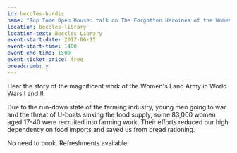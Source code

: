 ```yaml
---
id: beccles-burdis
name: "Top Tome Open House: talk on The Forgotten Heroines of the Women's Land Army by Ernest Burdis"
location: beccles-library
location-text: Beccles Library
event-start-date: 2017-06-15
event-start-time: 1400
event-end-time: 1500
event-ticket-price: free
breadcrumb: y
---
```


Hear the story of the magnificent work of the Women's Land Army in World Wars I and II.

Due to the run-down state of the farming industry, young men going to war and the threat of U-boats sinking the food supply, some 83,000 women aged 17-40 were recruited into farming work. Their efforts reduced our high dependency on food imports and saved us from bread rationing.

No need to book. Refreshments available.
